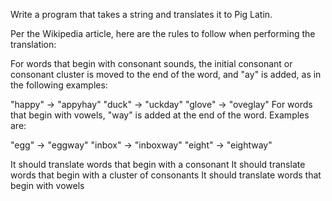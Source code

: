 Write a program that takes a string and translates it to Pig Latin.
 
Per the Wikipedia article, here are the rules to follow when performing the translation:
 
For words that begin with consonant sounds, the initial consonant or consonant cluster is moved to the end of the word, and "ay" is added, as in the following examples:
 
"happy" → "appyhay"
"duck" → "uckday"
"glove" → "oveglay"
For words that begin with vowels, "way" is added at the end of the word. Examples are:
 
"egg" → "eggway"
"inbox" → "inboxway"
"eight" → "eightway"

It should translate words that begin with a consonant
It should translate words that begin with a cluster of consonants
It should translate words that begin with vowels